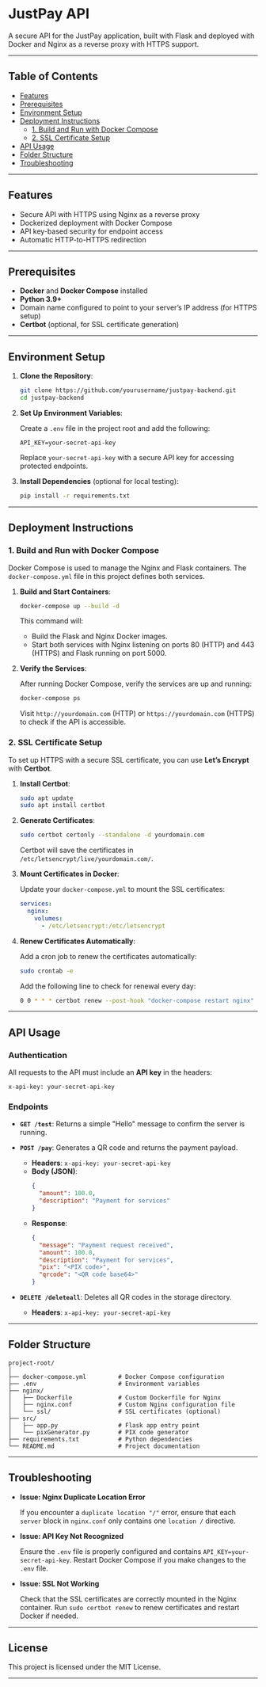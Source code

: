 # JustPay API

A secure API for the JustPay application, built with Flask and deployed with Docker and Nginx as a reverse proxy with HTTPS support.

---

## **Table of Contents**

- [Features](#features)
- [Prerequisites](#prerequisites)
- [Environment Setup](#environment-setup)
- [Deployment Instructions](#deployment-instructions)
  - [1. Build and Run with Docker Compose](#1-build-and-run-with-docker-compose)
  - [2. SSL Certificate Setup](#2-ssl-certificate-setup)
- [API Usage](#api-usage)
- [Folder Structure](#folder-structure)
- [Troubleshooting](#troubleshooting)

---

## **Features**

- Secure API with HTTPS using Nginx as a reverse proxy
- Dockerized deployment with Docker Compose
- API key-based security for endpoint access
- Automatic HTTP-to-HTTPS redirection

---

## **Prerequisites**

- **Docker** and **Docker Compose** installed
- **Python 3.9+**
- Domain name configured to point to your server’s IP address (for HTTPS setup)
- **Certbot** (optional, for SSL certificate generation)

---

## **Environment Setup**

1. **Clone the Repository**:

   ```bash
   git clone https://github.com/yourusername/justpay-backend.git
   cd justpay-backend
   ```

2. **Set Up Environment Variables**:

   Create a `.env` file in the project root and add the following:

   ```plaintext
   API_KEY=your-secret-api-key
   ```

   Replace `your-secret-api-key` with a secure API key for accessing protected endpoints.

3. **Install Dependencies** (optional for local testing):

   ```bash
   pip install -r requirements.txt
   ```

---

## **Deployment Instructions**

### **1. Build and Run with Docker Compose**

Docker Compose is used to manage the Nginx and Flask containers. The `docker-compose.yml` file in this project defines both services.

1. **Build and Start Containers**:

   ```bash
   docker-compose up --build -d
   ```

   This command will:
   - Build the Flask and Nginx Docker images.
   - Start both services with Nginx listening on ports 80 (HTTP) and 443 (HTTPS) and Flask running on port 5000.

2. **Verify the Services**:

   After running Docker Compose, verify the services are up and running:

   ```bash
   docker-compose ps
   ```

   Visit `http://yourdomain.com` (HTTP) or `https://yourdomain.com` (HTTPS) to check if the API is accessible.

### **2. SSL Certificate Setup**

To set up HTTPS with a secure SSL certificate, you can use **Let’s Encrypt** with **Certbot**.

1. **Install Certbot**:

   ```bash
   sudo apt update
   sudo apt install certbot
   ```

2. **Generate Certificates**:

   ```bash
   sudo certbot certonly --standalone -d yourdomain.com
   ```

   Certbot will save the certificates in `/etc/letsencrypt/live/yourdomain.com/`.

3. **Mount Certificates in Docker**:

   Update your `docker-compose.yml` to mount the SSL certificates:

   ```yaml
   services:
     nginx:
       volumes:
         - /etc/letsencrypt:/etc/letsencrypt
   ```

4. **Renew Certificates Automatically**:

   Add a cron job to renew the certificates automatically:

   ```bash
   sudo crontab -e
   ```

   Add the following line to check for renewal every day:

   ```bash
   0 0 * * * certbot renew --post-hook "docker-compose restart nginx"
   ```

---

## **API Usage**

### **Authentication**

All requests to the API must include an **API key** in the headers:

```http
x-api-key: your-secret-api-key
```

### **Endpoints**

- **`GET /test`**: Returns a simple "Hello" message to confirm the server is running.
- **`POST /pay`**: Generates a QR code and returns the payment payload.
  - **Headers**: `x-api-key: your-secret-api-key`
  - **Body (JSON)**:
    ```json
    {
      "amount": 100.0,
      "description": "Payment for services"
    }
    ```
  - **Response**:
    ```json
    {
      "message": "Payment request received",
      "amount": 100.0,
      "description": "Payment for services",
      "pix": "<PIX code>",
      "qrcode": "<QR code base64>"
    }
    ```

- **`DELETE /deleteall`**: Deletes all QR codes in the storage directory.
  - **Headers**: `x-api-key: your-secret-api-key`

---

## **Folder Structure**

```plaintext
project-root/
│
├── docker-compose.yml         # Docker Compose configuration
├── .env                       # Environment variables
├── nginx/
│   ├── Dockerfile             # Custom Dockerfile for Nginx
│   ├── nginx.conf             # Custom Nginx configuration file
│   └── ssl/                   # SSL certificates (optional)
├── src/
│   ├── app.py                 # Flask app entry point
│   └── pixGenerator.py        # PIX code generator
├── requirements.txt           # Python dependencies
└── README.md                  # Project documentation
```

---

## **Troubleshooting**

- **Issue: Nginx Duplicate Location Error**

  If you encounter a `duplicate location "/"` error, ensure that each `server` block in `nginx.conf` only contains one `location /` directive.

- **Issue: API Key Not Recognized**

  Ensure the `.env` file is properly configured and contains `API_KEY=your-secret-api-key`. Restart Docker Compose if you make changes to the `.env` file.

- **Issue: SSL Not Working**

  Check that the SSL certificates are correctly mounted in the Nginx container. Run `sudo certbot renew` to renew certificates and restart Docker if needed.

---

## **License**

This project is licensed under the MIT License.

---
